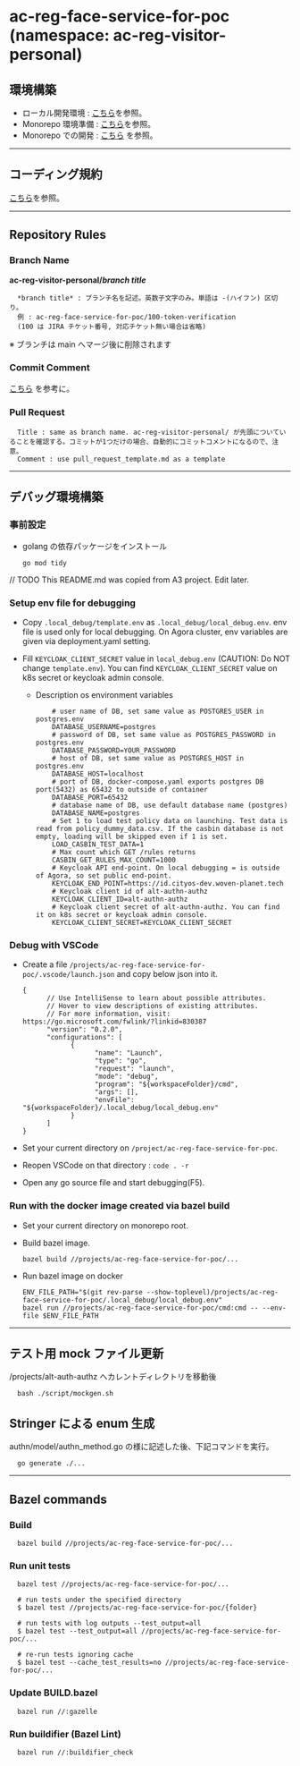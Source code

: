 # ac-reg-face-service-for-poc (namespace: ac-reg-visitor-personal)

## 環境構築

- ローカル開発環境 : [こちら](https://confluence.tri-ad.tech/pages/viewpage.action?pageId=151643955)を参照。
- Monorepo 環境準備 : [こちら](https://confluence.tri-ad.tech/pages/viewpage.action?pageId=207123700)を参照。
- Monorepo での開発 : [こちら](https://confluence.tri-ad.tech/display/FSPA3/Development+on+Monorepo+-+Daily+Work+Commands) を参照。

---

## コーディング規約

[こちら](https://confluence.tri-ad.tech/pages/viewpage.action?pageId=207110822)を参照。

---

## Repository Rules

### Branch Name

**ac-reg-visitor-personal/_branch title_**

      *branch title* : ブランチ名を記述。英数子文字のみ。単語は -(ハイフン) 区切り。
      例 : ac-reg-face-service-for-poc/100-token-verification
      (100 は JIRA チケット番号, 対応チケット無い場合は省略)

※ ブランチは main へマージ後に削除されます

### Commit Comment

[こちら](https://confluence.tri-ad.tech/display/FAC/Development+Rule#DevelopmentRule-%E3%82%B3%E3%83%9F%E3%83%83%E3%83%88%E3%83%A1%E3%83%83%E3%82%BB%E3%83%BC%E3%82%B8:~:text=%C2%A0*/-,%E3%82%B3%E3%83%9F%E3%83%83%E3%83%88%E3%83%A1%E3%83%83%E3%82%BB%E3%83%BC%E3%82%B8,-%E8%8B%B1%E8%AA%9E%E3%81%A7%E8%A8%98%E8%BC%89) を参考に。

### Pull Request

      Title : same as branch name. ac-reg-visitor-personal/ が先頭についていることを確認する。コミットが1つだけの場合、自動的にコミットコメントになるので、注意。
      Comment : use pull_request_template.md as a template

---

## デバッグ環境構築

### 事前設定

- golang の依存パッケージをインストール

      go mod tidy

// TODO This README.md was copied from A3 project. Edit later.

### Setup env file for debugging

- Copy `.local_debug/template.env` as `.local_debug/local_debug.env`. env file is used only for local debugging. On Agora cluster, env variables are given via deployment.yaml setting.
- Fill `KEYCLOAK_CLIENT_SECRET` value in `local_debug.env` (CAUTION: Do NOT change `template.env`). You can find `KEYCLOAK_CLIENT_SECRET` value on k8s secret or keycloak admin console.

  - Description os environment variables

            # user name of DB, set same value as POSTGRES_USER in postgres.env
            DATABASE_USERNAME=postgres
            # password of DB, set same value as POSTGRES_PASSWORD in postgres.env
            DATABASE_PASSWORD=YOUR_PASSWORD
            # host of DB, set same value as POSTGRES_HOST in postgres.env
            DATABASE_HOST=localhost
            # port of DB, docker-compose.yaml exports postgres DB port(5432) as 65432 to outside of container
            DATABASE_PORT=65432
            # database name of DB, use default database name (postgres)
            DATABASE_NAME=postgres
            # Set 1 to load test policy data on launching. Test data is read from policy_dummy_data.csv. If the casbin database is not empty, loading will be skipped even if 1 is set.
            LOAD_CASBIN_TEST_DATA=1
            # Max count which GET /rules returns
            CASBIN_GET_RULES_MAX_COUNT=1000
            # Keycloak API end-point. On local debugging = is outside of Agora, so set public end-point.
            KEYCLOAK_END_POINT=https://id.cityos-dev.woven-planet.tech
            # Keycloak client id of alt-authn-authz
            KEYCLOAK_CLIENT_ID=alt-authn-authz
            # Keycloak client secret of alt-authn-authz. You can find it on k8s secret or keycloak admin console.
            KEYCLOAK_CLIENT_SECRET=KEYCLOAK_CLIENT_SECRET

### Debug with VSCode

- Create a file `/projects/ac-reg-face-service-for-poc/.vscode/launch.json` and copy below json into it.

      {
            // Use IntelliSense to learn about possible attributes.
            // Hover to view descriptions of existing attributes.
            // For more information, visit: https://go.microsoft.com/fwlink/?linkid=830387
            "version": "0.2.0",
            "configurations": [
                  {
                        "name": "Launch",
                        "type": "go",
                        "request": "launch",
                        "mode": "debug",
                        "program": "${workspaceFolder}/cmd",
                        "args": [],
                        "envFile": "${workspaceFolder}/.local_debug/local_debug.env"
                  }
            ]
      }

- Set your current directory on `/project/ac-reg-face-service-for-poc`.
- Reopen VSCode on that directory : `code . -r`
- Open any go source file and start debugging(F5).

### Run with the docker image created via bazel build

- Set your current directory on monorepo root.
- Build bazel image.

      bazel build //projects/ac-reg-face-service-for-poc/...

- Run bazel image on docker

      ENV_FILE_PATH="$(git rev-parse --show-toplevel)/projects/ac-reg-face-service-for-poc/.local_debug/local_debug.env"
      bazel run //projects/ac-reg-face-service-for-poc/cmd:cmd -- --env-file $ENV_FILE_PATH

---

## テスト用 mock ファイル更新

/projects/alt-auth-authz へカレントディレクトリを移動後

      bash ./script/mockgen.sh

## Stringer による enum 生成

authn/model/authn_method.go の様に記述した後、下記コマンドを実行。

      go generate ./...

---

## Bazel commands

### Build

      bazel build //projects/ac-reg-face-service-for-poc/...

### Run unit tests

      bazel test //projects/ac-reg-face-service-for-poc/...

      # run tests under the specified directory
      $ bazel test //projects/ac-reg-face-service-for-poc/{folder}

      # run tests with log outputs --test_output=all
      $ bazel test --test_output=all //projects/ac-reg-face-service-for-poc/...

      # re-run tests ignoring cache
      $ bazel test --cache_test_results=no //projects/ac-reg-face-service-for-poc/...

### Update BUILD.bazel

      bazel run //:gazelle


### Run buildifier (Bazel Lint)

      bazel run //:buildifier_check
